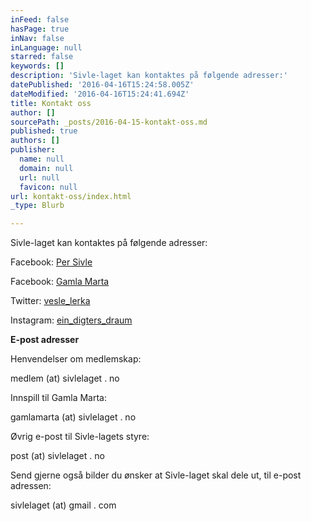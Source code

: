 ```yaml
---
inFeed: false
hasPage: true
inNav: false
inLanguage: null
starred: false
keywords: []
description: 'Sivle-laget kan kontaktes på følgende adresser:'
datePublished: '2016-04-16T15:24:58.005Z'
dateModified: '2016-04-16T15:24:41.694Z'
title: Kontakt oss
author: []
sourcePath: _posts/2016-04-15-kontakt-oss.md
published: true
authors: []
publisher:
  name: null
  domain: null
  url: null
  favicon: null
url: kontakt-oss/index.html
_type: Blurb

---
```

Sivle-laget kan kontaktes på følgende adresser:

Facebook: [Per Sivle][0]

Facebook: [Gamla Marta][1]

Twitter: [vesle\_lerka][2]

Instagram: [ein\_digters\_draum][3]

**E-post adresser**

Henvendelser om medlemskap:

medlem (at) sivlelaget . no

Innspill til Gamla Marta:

gamlamarta (at) sivlelaget . no

Øvrig e-post til Sivle-lagets styre:

post (at) sivlelaget . no

Send gjerne også bilder du ønsker at Sivle-laget skal dele ut, til e-post adressen:

sivlelaget (at) gmail . com

[0]: https://www.facebook.com/Sivlelaget
[1]: https://www.facebook.com/GamleMarta
[2]: https://twitter.com/vesle_lerka
[3]: https://www.instagram.com/ein_digters_draum/